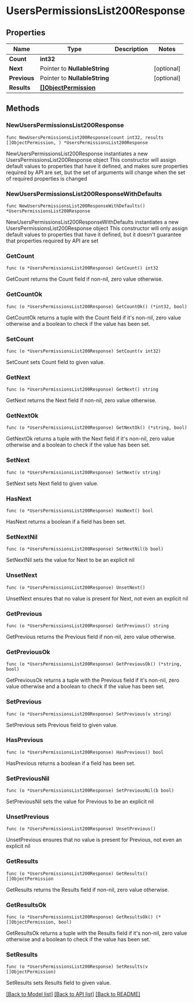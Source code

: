 # UsersPermissionsList200Response

## Properties

Name | Type | Description | Notes
------------ | ------------- | ------------- | -------------
**Count** | **int32** |  | 
**Next** | Pointer to **NullableString** |  | [optional] 
**Previous** | Pointer to **NullableString** |  | [optional] 
**Results** | [**[]ObjectPermission**](ObjectPermission.md) |  | 

## Methods

### NewUsersPermissionsList200Response

`func NewUsersPermissionsList200Response(count int32, results []ObjectPermission, ) *UsersPermissionsList200Response`

NewUsersPermissionsList200Response instantiates a new UsersPermissionsList200Response object
This constructor will assign default values to properties that have it defined,
and makes sure properties required by API are set, but the set of arguments
will change when the set of required properties is changed

### NewUsersPermissionsList200ResponseWithDefaults

`func NewUsersPermissionsList200ResponseWithDefaults() *UsersPermissionsList200Response`

NewUsersPermissionsList200ResponseWithDefaults instantiates a new UsersPermissionsList200Response object
This constructor will only assign default values to properties that have it defined,
but it doesn't guarantee that properties required by API are set

### GetCount

`func (o *UsersPermissionsList200Response) GetCount() int32`

GetCount returns the Count field if non-nil, zero value otherwise.

### GetCountOk

`func (o *UsersPermissionsList200Response) GetCountOk() (*int32, bool)`

GetCountOk returns a tuple with the Count field if it's non-nil, zero value otherwise
and a boolean to check if the value has been set.

### SetCount

`func (o *UsersPermissionsList200Response) SetCount(v int32)`

SetCount sets Count field to given value.


### GetNext

`func (o *UsersPermissionsList200Response) GetNext() string`

GetNext returns the Next field if non-nil, zero value otherwise.

### GetNextOk

`func (o *UsersPermissionsList200Response) GetNextOk() (*string, bool)`

GetNextOk returns a tuple with the Next field if it's non-nil, zero value otherwise
and a boolean to check if the value has been set.

### SetNext

`func (o *UsersPermissionsList200Response) SetNext(v string)`

SetNext sets Next field to given value.

### HasNext

`func (o *UsersPermissionsList200Response) HasNext() bool`

HasNext returns a boolean if a field has been set.

### SetNextNil

`func (o *UsersPermissionsList200Response) SetNextNil(b bool)`

 SetNextNil sets the value for Next to be an explicit nil

### UnsetNext
`func (o *UsersPermissionsList200Response) UnsetNext()`

UnsetNext ensures that no value is present for Next, not even an explicit nil
### GetPrevious

`func (o *UsersPermissionsList200Response) GetPrevious() string`

GetPrevious returns the Previous field if non-nil, zero value otherwise.

### GetPreviousOk

`func (o *UsersPermissionsList200Response) GetPreviousOk() (*string, bool)`

GetPreviousOk returns a tuple with the Previous field if it's non-nil, zero value otherwise
and a boolean to check if the value has been set.

### SetPrevious

`func (o *UsersPermissionsList200Response) SetPrevious(v string)`

SetPrevious sets Previous field to given value.

### HasPrevious

`func (o *UsersPermissionsList200Response) HasPrevious() bool`

HasPrevious returns a boolean if a field has been set.

### SetPreviousNil

`func (o *UsersPermissionsList200Response) SetPreviousNil(b bool)`

 SetPreviousNil sets the value for Previous to be an explicit nil

### UnsetPrevious
`func (o *UsersPermissionsList200Response) UnsetPrevious()`

UnsetPrevious ensures that no value is present for Previous, not even an explicit nil
### GetResults

`func (o *UsersPermissionsList200Response) GetResults() []ObjectPermission`

GetResults returns the Results field if non-nil, zero value otherwise.

### GetResultsOk

`func (o *UsersPermissionsList200Response) GetResultsOk() (*[]ObjectPermission, bool)`

GetResultsOk returns a tuple with the Results field if it's non-nil, zero value otherwise
and a boolean to check if the value has been set.

### SetResults

`func (o *UsersPermissionsList200Response) SetResults(v []ObjectPermission)`

SetResults sets Results field to given value.



[[Back to Model list]](../README.md#documentation-for-models) [[Back to API list]](../README.md#documentation-for-api-endpoints) [[Back to README]](../README.md)


